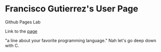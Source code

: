 # Francisco Gutierrez's User Page



<!-- CSE110GithubPagesProject
-->
Github Pages Lab

Link to the [page](https://illusivealdebaran.github.io/CSE110GithubPagesProject)

"a line about your favorite programming language."
Nah let's go deep down with C. 
